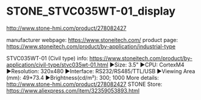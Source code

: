 # STONE_STVC035WT-01_display
http://www.stone-hmi.com/product/278082427

manufacturer webpage: https://www.stoneitech.com/
product page: https://www.stoneitech.com/product/by-application/industrial-type

STVC035WT-01 (Civil type) info: https://www.stoneitech.com/product/by-application/civil-type/stvc035wt-01.html
►Size: 3.5"
►CPU: CortexM4
►Resolution: 320x480
►Interface: RS232/RS485/TTL/USB
►Viewing Area (mm): 49*73.4
►Brightness(cd/m²): 300; 1000
More details: http://www.stone-hmi.com/product/278082427
STONE Store: https://www.aliexpress.com/item/32359053893.html
